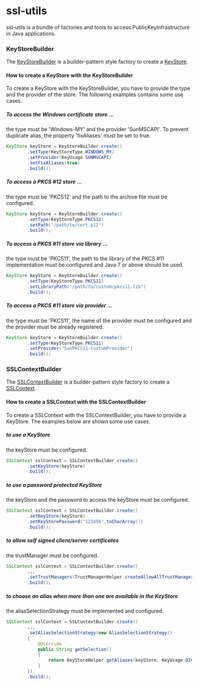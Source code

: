 # ssl-utils
ssl-utils is a bundle of factories and tools to access PublicKeyInfrastructure in Java applications.

### KeyStoreBuilder
The [KeyStoreBuilder](https://github.com/j3t/ssl-utils/blob/master/src/main/java/ssl/builder/KeyStoreBuilder.java) is a builder-pattern style factory to create a [KeyStore](http://docs.oracle.com/javase/7/docs/api/java/security/KeyStore.html).

#### How to create a KeyStore with the KeyStoreBuilder
To create a KeyStore with the KeyStoreBuilder, you have to provide the type and the provider of the store. The following examples contains some use cases.

##### To access the Windows certificate store ...
the type must be 'Windows-MY' and the provider 'SunMSCAPI'. To prevent duplicate alias, the property 'fixAliases' must be set to true.
```java
KeyStore keyStore = KeyStoreBuilder.create()
		.setType(KeyStoreType.WINDOWS_MY)
		.setProvider(KeyUsage.SUNMSCAPI)
		.setFixAliases(true)
		.build();
```

##### To access a PKCS #12 store ...
the type must be 'PKCS12' and the path to the archive file must be configured.
```java
KeyStore keyStore = KeyStoreBuilder.create()
		.setType(KeyStoreType.PKCS12)
		.setPath("/path/to/cert.p12")
		.build();
```

##### To access a PKCS #11 store via library ...
the type must be 'PKCS11', the path to the library of the PKCS #11 implementation must be configured and Java 7 or above should be used.
```java
KeyStore keyStore = KeyStoreBuilder.create()
		.setType(KeyStoreType.PKCS11)
		.setLibraryPath("/path/to/custom/pkcs11.lib")
		.build();
```

##### To access a PKCS #11 store via provider ...
the type must be 'PKCS11', the name of the provider must be configured and the provider must be already registered.
```java
KeyStore keyStore = KeyStoreBuilder.create()
		.setType(KeyStoreType.PKCS11)
		.setProvider("SunPKCS11-CustomProvider")
		.build();
```

### SSLContextBuilder
The [SSLContextBuilder](https://github.com/j3t/ssl-utils/blob/master/src/main/java/ssl/builder/SSLContextBuilder.java) is a builder-pattern style factory to create a [SSLContext](http://docs.oracle.com/javase/7/docs/api/javax/net/ssl/SSLContext.html).

#### How to create a SSLContext with the SSLContextBuilder
To create a SSLContext with the SSLContextBuilder, you have to provide a KeyStore. The examples below are shown some use cases.

##### to use a KeyStore
the keyStore must be configured.
```java
SSLContext sslContext = SSLContextBuilder.create()
		.setKeyStore(keyStore)
		.build();
```

##### to use a password protected KeyStore
the keyStore and the password to access the keyStore must be configured.
```java
SSLContext sslContext = SSLContextBuilder.create()
		.setKeyStore(keyStore)
		.setKeyStorePassword("123456".toCharArray())
		.build();
```

##### to allow self signed client/server certificates
the trustManager must be configured.
```java
SSLContext sslContext = SSLContextBuilder.create()
		...
		.setTrustManagers(TrustManagerHelper.createAllowAllTrustManagers())
		.build();
```

##### to choose an alias when more than one are available in the KeyStore
the aliasSelectionStrategy must be implemented and configured.
```java
SSLContext sslContext = SSLContextBuilder.create()
		...
		.setAliasSelectionStrategy(new AliasSelectionStrategy()
        {
            @Override
            public String getSelection()
            {
                return KeyStoreHelper.getAliases(keyStore, KeyUsage.DIGITAL_SIGNATURE)[0];
            }
        })
		.build();
```
